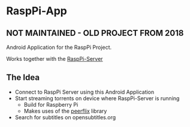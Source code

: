 # RaspPi-App
## NOT MAINTAINED - OLD PROJECT FROM 2018

Android Application for the RaspPi Project.

Works together with the [RaspPi-Server](https://github.com/Jyppino/RaspPi-Server)

## The Idea
- Connect to RaspPi Server using this Android Application
- Start streaming torrents on device where RaspPi-Server is running
  - Build for Raspberry Pi
  - Makes uses of the [peerflix](https://github.com/mafintosh/peerflix) library
- Search for subtitles on opensubtitles.org
